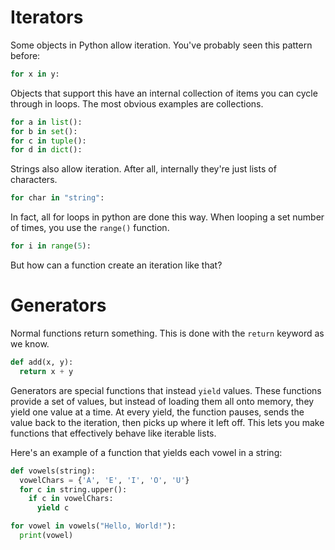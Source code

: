 # Iterators
Some objects in Python allow iteration. You've probably seen this pattern before:
```python
for x in y:
```

Objects that support this have an internal collection of items you can cycle through in loops. The most obvious examples are collections.
```python
for a in list():
for b in set():
for c in tuple():
for d in dict():
```

Strings also allow iteration. After all, internally they're just lists of characters.
```python
for char in "string":
```

In fact, all for loops in python are done this way. When looping a set number of times, you use the `range()` function.
```python
for i in range(5):
```
But how can a function create an iteration like that?

# Generators
Normal functions return something. This is done with the `return` keyword as we know.
```python
def add(x, y):
  return x + y
```

Generators are special functions that instead `yield` values. These functions provide a set of values, but instead of loading them all onto memory, they yield one value at a time. At every yield, the function pauses, sends the value back to the iteration, then picks up where it left off. This lets you make functions that effectively behave like iterable lists.

Here's an example of a function that yields each vowel in a string:
```python
def vowels(string):
  vowelChars = {'A', 'E', 'I', 'O', 'U'}
  for c in string.upper():
    if c in vowelChars:
      yield c
```
```python
for vowel in vowels("Hello, World!"):
  print(vowel)
```
